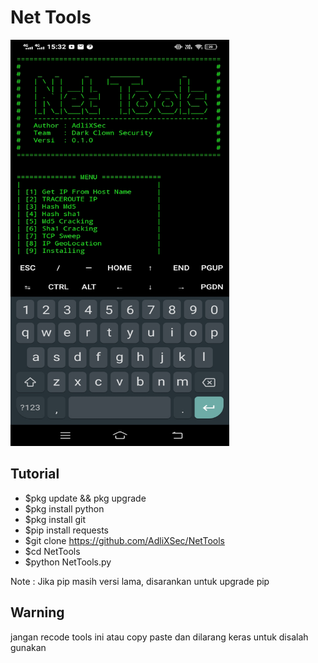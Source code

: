 # Net Tools

<img src="contoh.jpg" height="650" width="350"><br>

## Tutorial

- $pkg update && pkg upgrade
- $pkg install python
- $pkg install git
- $pip install requests
- $git clone https://github.com/AdliXSec/NetTools
- $cd NetTools
- $python NetTools.py

Note : Jika pip masih versi lama, disarankan untuk upgrade pip

## Warning

jangan recode tools ini atau copy paste
dan dilarang keras untuk disalah gunakan